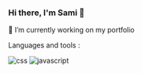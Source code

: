 ### Hi there, I'm Sami 👋

🔭 I’m currently working on my portfolio


Languages and tools :

![css](https://user-images.githubusercontent.com/98024370/176318036-ca97354a-03f0-4314-b3f7-788c74b65310.png)
![javascript](https://user-images.githubusercontent.com/98024370/176318138-62c147f5-60b5-4dda-9c24-5f8384b4dfef.png)



<!--
**voltsams/voltsams** is a ✨ _special_ ✨ repository because its `README.md` (this file) appears on your GitHub profile.

Here are some ideas to get you started:

- 🔭 I’m currently working on ...
- 👯 I’m looking to collaborate on ...
- 🤔 I’m looking for help with ...
- 💬 Ask me about ...
- 📫 How to reach me: ...
- 😄 Pronouns: ...
- ⚡ Fun fact: ...
-->
